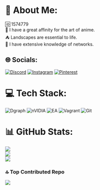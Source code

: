 # 💫 About Me:
🆔 1574779<br>💟 I have a great affinity for the art of anime.<br>⛺ Landscapes are essential to life.<br>📎 I have extensive knowledge of networks.


## 🌐 Socials:
[![Discord](https://img.shields.io/badge/Discord-%237289DA.svg?logo=discord&logoColor=white)](https://discord.gg/773971588054908928) [![Instagram](https://img.shields.io/badge/Instagram-%23E4405F.svg?logo=Instagram&logoColor=white)](https://instagram.com/https://www.instagram.com/yk.nadrr/) [![Pinterest](https://img.shields.io/badge/Pinterest-%23E60023.svg?logo=Pinterest&logoColor=white)](https://pinterest.com/https://www.pinterest.com/Llouuura/) 

# 💻 Tech Stack:
![Dgraph](https://img.shields.io/badge/dgraph-%23E50695.svg?style=for-the-badge&logo=dgraph&logoColor=white) ![nVIDIA](https://img.shields.io/badge/nVIDIA-%2376B900.svg?style=for-the-badge&logo=nVIDIA&logoColor=white) ![EA](https://img.shields.io/badge/ea-%23000000.svg?style=for-the-badge&logo=ea&logoColor=white) ![Vagrant](https://img.shields.io/badge/vagrant-%231563FF.svg?style=for-the-badge&logo=vagrant&logoColor=white) ![Git](https://img.shields.io/badge/git-%23F05033.svg?style=for-the-badge&logo=git&logoColor=white)
# 📊 GitHub Stats:
![](https://github-readme-stats.vercel.app/api?username=Yokonad&theme=rose_pine&hide_border=false&include_all_commits=false&count_private=false)<br/>
![](https://github-readme-streak-stats.herokuapp.com/?user=Yokonad&theme=rose_pine&hide_border=false)<br/>
![](https://github-readme-stats.vercel.app/api/top-langs/?username=Yokonad&theme=rose_pine&hide_border=false&include_all_commits=false&count_private=false&layout=compact)

### 🔝 Top Contributed Repo
![](https://github-contributor-stats.vercel.app/api?username=Yokonad&limit=5&theme=dracula&combine_all_yearly_contributions=true)

<!-- Proudly created with GPRM ( https://gprm.itsvg.in ) -->
